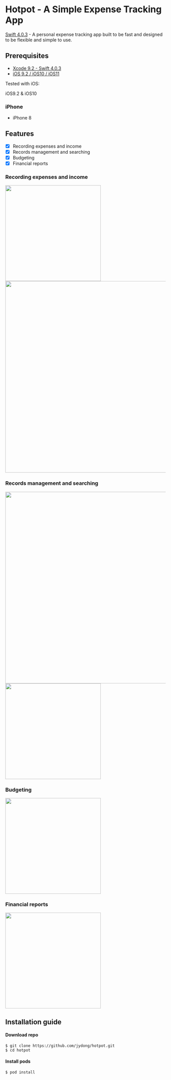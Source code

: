 # Hotpot - A Simple Expense Tracking App

[Swift 4.0.3](https://swift.org) - A personal expense tracking app built to be fast and designed to be flexible and simple to use.

## Prerequisites

* [Xcode 9.2 - Swift 4.0.3](https://developer.apple.com/xcode/downloads/)
* [iOS 9.2 / iOS10 / iOS11](https://developer.apple.com/xcode/downloads/)

Tested with iOS:

iOS9.2 & iOS10

### iPhone

- iPhone 8


## Features
- [x] Recording expenses and income
- [x] Records management and searching
- [x] Budgeting
- [x] Financial reports

### Recording expenses and income
<img src="/screenshots/add.png" width="300">
<img src="/screenshots/upload.png" width="600">

### Records management and searching 
<img src="/screenshots/display.png" width="600">
<img src="/screenshots/search.png" width="300">

### Budgeting
<img src="/screenshots/budget.png" width="300">

### Financial reports
<img src="/screenshots/charts.png" width="300">



## Installation guide
#### Download repo
```
$ git clone https://github.com/jydong/hotpot.git
$ cd hotpot
```
#### Install pods
```
$ pod install
```

